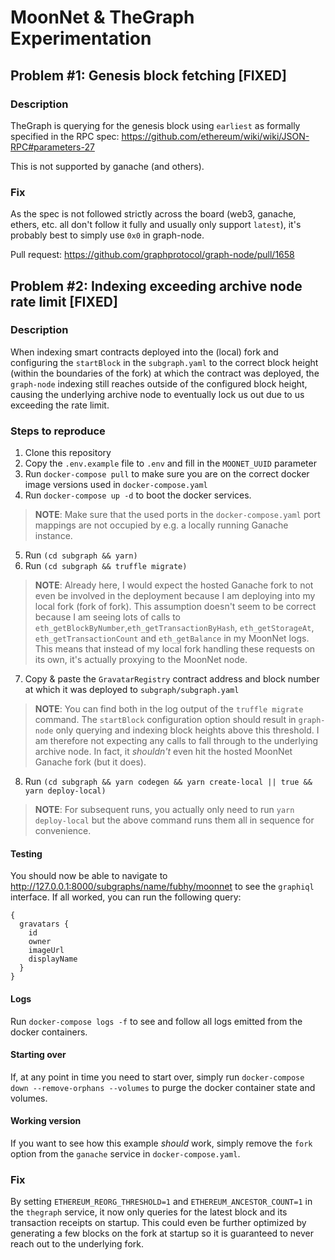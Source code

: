 # MoonNet & TheGraph Experimentation

## Problem #1: Genesis block fetching [FIXED]

### Description

TheGraph is querying for the genesis block using `earliest` as formally specified in the RPC spec: https://github.com/ethereum/wiki/wiki/JSON-RPC#parameters-27

This is not supported by ganache (and others).

### Fix

As the spec is not followed strictly across the board (web3, ganache, ethers, etc. all don't follow it fully and usually only support `latest`), it's probably best to simply use `0x0` in graph-node.

Pull request: https://github.com/graphprotocol/graph-node/pull/1658

## Problem #2: Indexing exceeding archive node rate limit [FIXED]

### Description

When indexing smart contracts deployed into the (local) fork and configuring the `startBlock` in the `subgraph.yaml` to the correct block
height (within the boundaries of the fork) at which the contract was deployed, the `graph-node` indexing still reaches outside of the configured block height, causing the underlying archive node to eventually lock us out due to us exceeding the rate limit.

### Steps to reproduce

1. Clone this repository
2. Copy the `.env.example` file to `.env` and fill in the `MOONET_UUID` parameter
3. Run `docker-compose pull` to make sure you are on the correct docker image versions used in `docker-compose.yaml`
4. Run `docker-compose up -d` to boot the docker services.

> **NOTE**: Make sure that the used ports in the `docker-compose.yaml` port mappings are not occupied by e.g. a locally running Ganache instance.

5. Run `(cd subgraph && yarn)`
6. Run `(cd subgraph && truffle migrate)`

> **NOTE**: Already here, I would expect the hosted Ganache fork to not even be involved in the deployment because I am deploying into my local fork (fork of fork). This assumption doesn't seem to be correct because I am seeing lots of calls to `eth_getBlockByNumber`,`eth_getTransactionByHash`, `eth_getStorageAt`, `eth_getTransactionCount` and `eth_getBalance` in my MoonNet logs. This means that instead of my local fork handling these requests on its own, it's actually proxying to the MoonNet node.

7. Copy & paste the `GravatarRegistry` contract address and block number at which it was deployed to `subgraph/subgraph.yaml`

> **NOTE**: You can find both in the log output of the `truffle migrate` command. The `startBlock` configuration option should result in `graph-node` only querying and indexing block heights above this threshold. I am therefore not expecting any calls to fall through to the underlying archive node. In fact, it _shouldn't_ even hit the hosted MoonNet Ganache fork (but it does).

8. Run `(cd subgraph && yarn codegen && yarn create-local || true && yarn deploy-local)`

> **NOTE**: For subsequent runs, you actually only need to run `yarn deploy-local` but the above command runs them all in sequence for convenience.

#### Testing

You should now be able to navigate to http://127.0.0.1:8000/subgraphs/name/fubhy/moonnet to see the `graphiql` interface. If all worked, you can run the following query:

```gql
{
  gravatars {
    id
    owner
    imageUrl
    displayName
  }
}
```

#### Logs

Run `docker-compose logs -f` to see and follow all logs emitted from the docker containers.

#### Starting over

If, at any point in time you need to start over, simply run `docker-compose down --remove-orphans --volumes` to purge the docker container state and volumes.

#### Working version

If you want to see how this example _should_ work, simply remove the `fork` option from the `ganache` service in `docker-compose.yaml`.

### Fix

By setting `ETHEREUM_REORG_THRESHOLD=1` and `ETHEREUM_ANCESTOR_COUNT=1` in the `thegraph` service, it now only queries for the latest block and its transaction receipts on startup. This could even be further optimized by generating a few blocks on the fork at startup so it is guaranteed to never reach out to the underlying fork.
